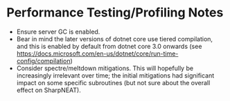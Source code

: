 # Performance Testing/Profiling Notes

* Ensure server GC is enabled.
* Bear in mind the later versions of dotnet core use tiered compilation, and this is enabled by default from dotnet core 3.0 onwards (see https://docs.microsoft.com/en-us/dotnet/core/run-time-config/compilation)
* Consider spectre/meltdown mitigations. This will hopefully be increasingly irrelevant over time; the initial mitigations had significant impact on some specific subroutines (but not sure about the overall effect on SharpNEAT).
